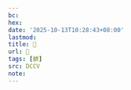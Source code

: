 ```yaml
---
bc:
hex:
date: '2025-10-13T10:28:43+08:00'
lastmod:
title: 􃾖
url: 􃾖
tags: [齛]
src: DCCV
note:
---
```

